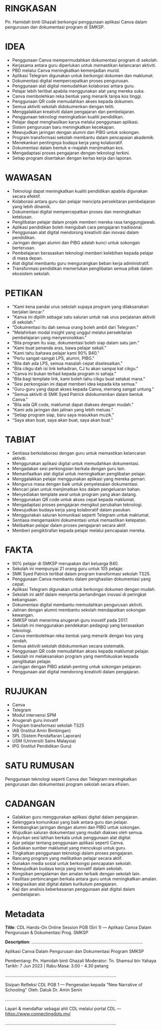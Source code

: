 # RINGKASAN
Pn. Hamidah binti Ghazali berkongsi penggunaan aplikasi Canva dalam pengurusan dan dokumentasi program di SMKSP.

# IDEA
- Penggunaan Canva mempermudahkan dokumentasi program di sekolah.
- Kerjasama antara guru diperlukan untuk memastikan kelancaran aktiviti.
- PBD melalui Canva meningkatkan kemenjadian murid.
- Aplikasi Telegram digunakan untuk berkongsi dokumen dan maklumat.
- Dokumentasi digital mempercepatkan proses pengurusan.
- Penggunaan alat digital memudahkan kolaborasi antara guru.
- Pelajar lebih terlibat apabila menggunakan alat yang mereka suka.
- Canva membolehkan reka bentuk yang menarik tanpa kos tinggi.
- Penggunaan QR code memudahkan akses kepada dokumen.
- Semua aktiviti sekolah didokumenkan dengan teliti.
- Menggalakkan kreativiti dalam pengajaran dan pembelajaran.
- Penggunaan teknologi meningkatkan kualiti pendidikan.
- Pelajar dapat menghasilkan karya melalui penggunaan aplikasi.
- Sistem pengurusan baru meningkatkan kecekapan.
- Mewujudkan jaringan dengan alumni dan PIBG untuk sokongan.
- Program transformasi sekolah membantu dalam pencapaian akademik.
- Menekankan pentingnya budaya kerja yang kolaboratif.
- Dokumentasi dalam bentuk e-majalah menjimatkan kos.
- Mengadaptasi proses pengajaran dengan teknologi terkini.
- Setiap program disertakan dengan kertas kerja dan laporan.

# WAWASAN
- Teknologi dapat meningkatkan kualiti pendidikan apabila digunakan secara efektif.
- Kolaborasi antara guru dan pelajar mencipta persekitaran pembelajaran yang lebih dinamik.
- Dokumentasi digital mempercepatkan proses dan meningkatkan ketelusan.
- Penglibatan pelajar dalam projek memberi mereka rasa tanggungjawab.
- Aplikasi pendidikan boleh mengubah cara pengajaran tradisional.
- Penggunaan alat digital mendorong kreativiti dan inovasi dalam pendidikan.
- Jaringan dengan alumni dan PIBG adalah kunci untuk sokongan berterusan.
- Pembelajaran berasaskan teknologi memberi kelebihan kepada pelajar di masa depan.
- Alat digital membantu guru mengurangkan beban kerja administratif.
- Transformasi pendidikan memerlukan penglibatan semua pihak dalam ekosistem sekolah.

# PETIKAN
- "Kami kena pandai urus sekolah supaya program yang dilaksanakan berjalan lancar."
- "Kanva ini dipilih sebagai satu saluran untuk nak urus perjalanan aktiviti di sekolah."
- "Dokumentasi itu dah semua orang boleh ambil dari Telegram."
- "Melahirkan modal insight yang unggul melalui persekitaran pembelajaran yang menyeronokkan."
- "Bila program itu siap, dokumentasi boleh siap dalam satu jam."
- "Kami buat penanda aras, bawa pelajar sekali."
- "Kami tahu bahawa pelajar kami 90% B40."
- "Perlu sangat-sangat LPS, alumni, PIBG."
- "Bila dah ada LPS, semua masalah cepat diselesaikan."
- "Bila cikgu dah isi link kehadiran, CJ tu akan sampai kat cikgu."
- "Canva ini bukan terhad kepada program ni sahaja."
- "Bila bagi template link, kami boleh tahu cikgu buat setakat mana."
- "Sesi perkongsian ini dapat memberi idea kepada kita semua."
- "Guru-guru yang dapat akses kepada Canva, memang sangat untung."
- "Semua aktiviti di SMK Syed Patrick didokumenkan dalam bentuk Canva."
- "Bila ada QR code, maklumat dapat diakses dengan mudah."
- "Kami ada jaringan dan jalinan yang lebih meluas."
- "Setiap program siap, baru saya masukkan muzik."
- "Saya akan buat, saya akan buat, saya akan buat."

# TABIAT
- Sentiasa berkolaborasi dengan guru untuk memastikan kelancaran aktiviti.
- Menggunakan aplikasi digital untuk memudahkan dokumentasi.
- Mengadakan sesi perkongsian berkala dengan guru lain.
- Memanfaatkan alat digital untuk meningkatkan penglibatan pelajar.
- Menggalakkan pelajar menggunakan aplikasi yang mereka gemari.
- Mengurus masa dengan baik untuk penyelesaian dokumentasi.
- Mencari jalan untuk menjimatkan kos dalam pengeluaran bahan.
- Menyediakan template awal untuk program yang akan datang.
- Menggunakan QR code untuk akses cepat kepada maklumat.
- Mengadaptasi proses pengajaran mengikut perubahan teknologi.
- Mewujudkan budaya kerja yang kolaboratif dalam pasukan.
- Menggunakan saluran komunikasi seperti Telegram untuk maklumat.
- Sentiasa mengemaskini dokumentasi untuk memastikan ketepatan.
- Melibatkan pelajar dalam proses pengajaran secara aktif.
- Memberi pengiktirafan kepada pelajar melalui pencapaian mereka.

# FAKTA
- 90% pelajar di SMKSP merupakan dari keluarga B40.
- Sekolah ini mempunyai 21 orang guru untuk 105 pelajar.
- SMK Syed Patrick terlibat dalam program transformasi sekolah TS25.
- Penggunaan Canva membantu dalam penghasilan dokumentasi yang cepat.
- Aplikasi Telegram digunakan untuk berkongsi dokumen dengan mudah.
- Sekolah ini aktif dalam menyertai pertandingan inovasi di peringkat kebangsaan.
- Dokumentasi digital membantu memudahkan pengurusan aktiviti.
- Jalinan dengan alumni membantu sekolah mendapatkan sokongan kewangan.
- SMKSP telah menerima anugerah guru inovatif pada 2017.
- Sekolah ini menggunakan pendekatan pedagogi yang berasaskan teknologi.
- Canva membolehkan reka bentuk yang menarik dengan kos yang rendah.
- Semua aktiviti sekolah didokumenkan secara sistematik.
- Penggunaan QR code memudahkan akses kepada maklumat pelajar.
- Sekolah ini melaksanakan program yang memfokuskan kepada penglibatan pelajar.
- Jaringan dengan PIBG adalah penting untuk sokongan pelajaran.
- Penggunaan alat digital mendorong kreativiti dalam pengajaran.

# RUJUKAN
- Canva
- Telegram
- Modul intervensi SPM
- Anugerah guru inovatif
- Program transformasi sekolah TS25
- IAB (Institut Amin Bimbingan)
- SPL (Sistem Pendaftaran Laporan)
- USM (Universiti Sains Malaysia)
- IPG (Institut Pendidikan Guru)

# SATU RUMUSAN
Penggunaan teknologi seperti Canva dan Telegram meningkatkan pengurusan dan dokumentasi program sekolah secara efisien.

# CADANGAN
- Galakkan guru menggunakan aplikasi digital dalam pengajaran.
- Selenggara komunikasi yang baik antara guru dan pelajar.
- Kembangkan jaringan dengan alumni dan PIBG untuk sokongan.
- Wujudkan saluran dokumentasi yang mudah diakses oleh semua.
- Anjurkan sesi latihan berkala untuk penggunaan alat digital.
- Ajar pelajar tentang penggunaan aplikasi seperti Canva.
- Sediakan sumber maklumat yang mencukupi untuk guru.
- Tingkatkan penggunaan teknologi dalam proses pengajaran.
- Rancang program yang melibatkan pelajar secara aktif.
- Gunakan media sosial untuk berkongsi pencapaian sekolah.
- Mewujudkan budaya kerja yang inovatif dalam sekolah.
- Kongsikan pengalaman dan amalan terbaik dengan sekolah lain.
- Fasilitasi perbincangan berkala antara guru untuk meningkatkan amalan.
- Integrasikan alat digital dalam kurikulum pengajaran.
- Kaji dan analisis keberkesanan penggunaan alat digital dalam pembelajaran.

# Metadata
**Title**: CDL Hands-On Online Session PGB (Siri 1) — Aplikasi Canva Dalam Pengurusan & Dokumentasi Prog. SMKSP

**Description**: ...........................................................................................

Aplikasi Canva Dalam Pengurusan dan Dokumentasi Program SMKSP

Pembentang: Pn. Hamidah binti Ghazali
Moderator: Tn. Shamsul bin Yahaya
Tarikh: 7 Jun 2023   |   Rabu
Masa: 3.00 - 4.30 petang

...........................................................................................

Sisipan Refleksi CDL PGB 1 — Pengenalan kepada "New Narrative of Schooling"
Oleh: Datuk Dr. Amin Senin

...........................................................................................

Layari & mendaftar sebagai ahli CDL melalui portal CDL — https://www.connectingdots.my/

...........................................................................................
